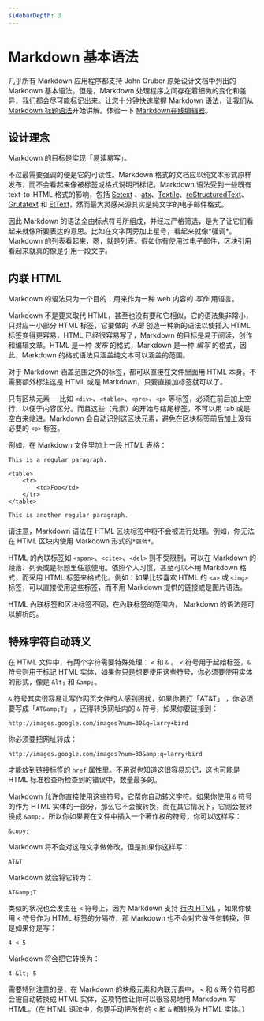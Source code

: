```yaml
---
sidebarDepth: 3
---
```


# Markdown 基本语法

几乎所有 Markdown 应用程序都支持 John Gruber 原始设计文档中列出的 Markdown 基本语法。但是，Markdown 处理程序之间存在着细微的变化和差异，我们都会尽可能标记出来。让您十分钟快速掌握 Markdown 语法，让我们从 [Markdown 标题语法](https://markdown.com.cn/basic-syntax/headings.html)开始讲解。体验一下 [Markdown在线编辑器](https://markdown.com.cn/editor/)。


## 设计理念

Markdown 的目标是实现「易读易写」。

不过最需要强调的便是它的可读性。Markdown 格式的文档应以纯文本形式原样发布，而不会看起来像被标签或格式说明所标记。Markdown 语法受到一些既有 text-to-HTML 格式的影响，包括 [Setext](http://docutils.sourceforge.net/mirror/setext.html) 、[atx](http://www.aaronsw.com/2002/atx/)、[Textile](http://textism.com/tools/textile/)、[reStructuredText](http://docutils.sourceforge.net/rst.html)、[Grutatext](http://www.triptico.com/software/grutatxt.html) 和 [EtText](http://ettext.taint.org/doc/)，然而最大灵感来源其实是纯文字的电子邮件格式。


因此 Markdown 的语法全由标点符号所组成，并经过严格筛选，是为了让它们看起来就像所要表达的意思。比如在文字两旁加上星号，看起来就像\*强调\*。Markdown 的列表看起来，嗯，就是列表。假如你有使用过电子邮件，区块引用看起来就真的像是引用一段文字。

## 内联 HTML

Markdown 的语法只为一个目的：用来作为一种 web 内容的 *写作* 用语言。

Markdown 不是要来取代 HTML，甚至也没有要和它相似，它的语法集非常小，只对应一小部分 HTML 标签，它要做的 *不是* 创造一种新的语法以使插入 HTML 标签变得更容易，HTML 已经很容易写了，Markdown 的目标是易于阅读，创作和编辑文章。HTML 是一种 *发布* 的格式，Markdown 是一种 *编写* 的格式，因此，Markdown 的格式语法只涵盖纯文本可以涵盖的范围。

对于 Markdown 涵盖范围之外的标签，都可以直接在文件里面用 HTML 本身。不需要额外标注这是 HTML 或是 Markdown，只要直接加标签就可以了。

只有区块元素──比如 `<div>`、`<table>`、`<pre>`、`<p>` 等标签，必须在前后加上空行，以便于内容区分。而且这些（元素）的开始与结尾标签，不可以用 tab 或是空白来缩进。Markdown 会自动识别这区块元素，避免在区块标签前后加上没有必要的 `<p>` 标签。

例如，在 Markdown 文件里加上一段 HTML 表格：

    This is a regular paragraph.

    <table>
        <tr>
            <td>Foo</td>
        </tr>
    </table>

    This is another regular paragraph.

请注意，Markdown 语法在 HTML 区块标签中将不会被进行处理。例如，你无法在 HTML 区块内使用 Markdown 形式的`*强调*`。

HTML 的內联标签如 `<span>`、`<cite>`、`<del>` 则不受限制，可以在 Markdown 的段落、列表或是标题里任意使用。依照个人习惯，甚至可以不用 Markdown 格式，而采用 HTML 标签来格式化。例如：如果比较喜欢 HTML 的  `<a>` 或 `<img>` 标签，可以直接使用这些标签，而不用 Markdown 提供的链接或是图片语法。

HTML 內联标签和区块标签不同，在內联标签的范围内， Markdown 的语法是可以解析的。

## 特殊字符自动转义

在 HTML 文件中，有两个字符需要特殊处理： `<` 和 `&` 。 `<` 符号用于起始标签，`&` 符号则用于标记 HTML 实体，如果你只是想要使用这些符号，你必须要使用实体的形式，像是 `&lt;` 和 `&amp;`。

`&` 符号其实很容易让写作网页文件的人感到困扰，如果你要打「AT&T」 ，你必须要写成「`AT&amp;T`」 ，还得转换网址内的 `&` 符号，如果你要链接到：

    http://images.google.com/images?num=30&q=larry+bird

你必须要把网址转成：

    http://images.google.com/images?num=30&amp;q=larry+bird

才能放到链接标签的 `href` 属性里。不用说也知道这很容易忘记，这也可能是 HTML 标准检查所检查到的错误中，数量最多的。

Markdown 允许你直接使用这些符号，它帮你自动转义字符。如果你使用 `&` 符号的作为 HTML 实体的一部分，那么它不会被转换，而在其它情况下，它则会被转换成 `&amp;`。所以你如果要在文件中插入一个著作权的符号，你可以这样写：

    &copy;

Markdown 将不会对这段文字做修改，但是如果你这样写：

    AT&T

Markdown 就会将它转为：

    AT&amp;T

类似的状况也会发生在 `<` 符号上，因为 Markdown 支持 [行内 HTML](/basic-syntax/#内联-html) ，如果你使用 `<` 符号作为 HTML 标签的分隔符，那 Markdown 也不会对它做任何转换，但是如果你是写：

    4 < 5

Markdown 将会把它转换为：

    4 &lt; 5

需要特别注意的是，在 Markdown 的块级元素和内联元素中， `<` 和 `&` 两个符号都会被自动转换成 HTML 实体，这项特性让你可以很容易地用 Markdown 写 HTML。（在 HTML 语法中，你要手动把所有的 `<` 和 `&` 都转换为 HTML 实体。）

